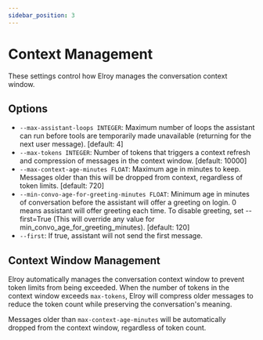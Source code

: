 ```yaml
---
sidebar_position: 3
---
```


# Context Management

These settings control how Elroy manages the conversation context window.

## Options

* `--max-assistant-loops INTEGER`: Maximum number of loops the assistant can run before tools are temporarily made unavailable (returning for the next user message). [default: 4]
* `--max-tokens INTEGER`: Number of tokens that triggers a context refresh and compression of messages in the context window. [default: 10000]
* `--max-context-age-minutes FLOAT`: Maximum age in minutes to keep. Messages older than this will be dropped from context, regardless of token limits. [default: 720]
* `--min-convo-age-for-greeting-minutes FLOAT`: Minimum age in minutes of conversation before the assistant will offer a greeting on login. 0 means assistant will offer greeting each time. To disable greeting, set --first=True (This will override any value for min_convo_age_for_greeting_minutes). [default: 120]
* `--first`: If true, assistant will not send the first message.

## Context Window Management

Elroy automatically manages the conversation context window to prevent token limits from being exceeded. When the number of tokens in the context window exceeds `max-tokens`, Elroy will compress older messages to reduce the token count while preserving the conversation's meaning.

Messages older than `max-context-age-minutes` will be automatically dropped from the context window, regardless of token count.